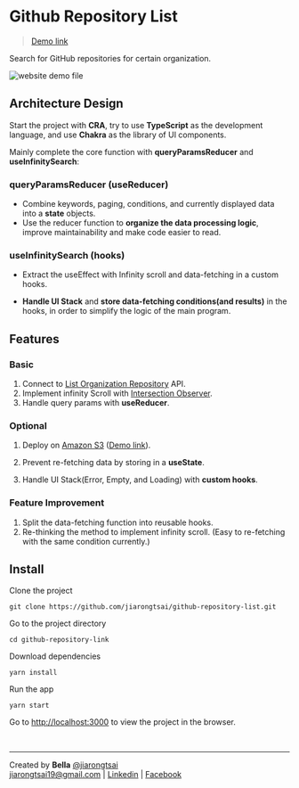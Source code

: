 
# Github Repository List

> [Demo link](http://www.github-repository-list.link/)

Search for GitHub repositories for certain organization.

![website demo file](./public/demo.gif)


## Architecture Design

Start the project with **CRA**, try to use **TypeScript** as the development language, and use **Chakra** as the library of UI components.

Mainly complete the core function with **queryParamsReducer** and **useInfinitySearch**:

### **queryParamsReducer (useReducer)**
    
- Combine keywords, paging, conditions, and currently displayed data into a **state** objects. 
- Use the reducer function to **organize the data processing logic**, improve maintainability and make code easier to read.
    
### **useInfinitySearch (hooks)**
    
- Extract the useEffect with Infinity scroll and data-fetching in a custom hooks.
    
- **Handle UI Stack** and **store data-fetching conditions(and results)** in the hooks, in order to simplify the logic of the main program. 


## Features

### Basic
1. Connect to [List Organization Repository](https://docs.github.com/en/rest/repos/repos#list-organization-repositories) API.
2. Implement infinity Scroll with [Intersection Observer](https://developer.mozilla.org/en-US/docs/Web/API/Intersection_Observer_API).
3. Handle query params with **useReducer**.

### Optional

1. Deploy on [Amazon S3](https://docs.aws.amazon.com/AmazonS3/latest/userguide/WebsiteHosting.html)  ([Demo link](http://www.github-repository-list.link/)).

2. Prevent re-fetching data by storing in a **useState**.

3. Handle UI Stack(Error, Empty, and Loading) with **custom hooks**.

### Feature Improvement
1. Split the data-fetching function into reusable hooks.
2. Re-thinking the method to implement infinity scroll. (Easy to re-fetching with the same condition currently.)

## Install


Clone the project

```properties
git clone https://github.com/jiarongtsai/github-repository-list.git
```

Go to the project directory

```properties
cd github-repository-link
```

Download dependencies

```properties
yarn install  
```

Run the app

```properties
yarn start  
```

Go to [http://localhost:3000](http://localhost:3000) to view the project in the browser.

<br/>

<hr/>

Created by **Bella** [@jiarongtsai](https://github.com/jiarongtsai)  
[jiarongtsai19@gmail.com](mailto:jiarongtsai19@gmail.com) | [Linkedin](https://www.linkedin.com/in/jia-rong-tsai/) |
[Facebook](https://www.facebook.com/jiarongtsaiBella/)

<br/>


